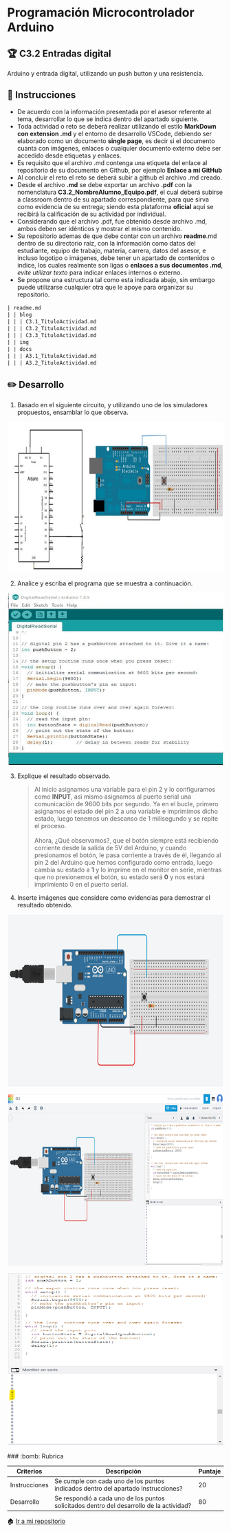 # Programación Microcontrolador Arduino

## :trophy: C3.2 Entradas digital

Arduino y entrada digital, utilizando un push button y una resistencia.

## :blue_book: Instrucciones

- De acuerdo con la información presentada por el asesor referente al tema, desarrollar lo que se indica dentro del apartado siguiente.
- Toda actividad o reto se deberá realizar utilizando el estilo **MarkDown con extension .md** y el entorno de desarrollo VSCode, debiendo ser elaborado como un documento **single page**, es decir si el documento cuanta con imágenes, enlaces o cualquier documento externo debe ser accedido desde etiquetas y enlaces.
- Es requisito que el archivo .md contenga una etiqueta del enlace al repositorio de su documento en Github, por ejemplo **Enlace a mi GitHub**
- Al concluir el reto el reto se deberá subir a github el archivo .md creado.
- Desde el archivo **.md** se debe exportar un archivo **.pdf** con la nomenclatura **C3.2_NombreAlumno_Equipo.pdf**, el cual deberá subirse a classroom dentro de su apartado correspondiente, para que sirva como evidencia de su entrega; siendo esta plataforma **oficial** aquí se recibirá la calificación de su actividad por individual.
- Considerando que el archivo .pdf, fue obtenido desde archivo .md, ambos deben ser idénticos y mostrar el mismo contenido.
- Su repositorio ademas de que debe contar con un archivo **readme**.md dentro de su directorio raíz, con la información como datos del estudiante, equipo de trabajo, materia, carrera, datos del asesor, e incluso logotipo o imágenes, debe tener un apartado de contenidos o indice, los cuales realmente son ligas o **enlaces a sus documentos .md**, _evite utilizar texto_ para indicar enlaces internos o externo.
- Se propone una estructura tal como esta indicada abajo, sin embargo puede utilizarse cualquier otra que le apoye para organizar su repositorio.  

``` 
| readme.md
| | blog
| | | C3.1_TituloActividad.md
| | | C3.2_TituloActividad.md
| | | C3.3_TituloActividad.md
| | img
| | docs
| | | A3.1_TituloActividad.md
| | | A3.2_TituloActividad.md
```


## :pencil2: Desarrollo

1. Basado en el siguiente circuito, y utilizando uno de los simuladores propuestos, ensamblar lo que observa.

<p align="center">
    <img alt="SalidaDigital" src="https://github.com/Mauricio211/SProgramables/blob/main/img/C3.x_ArduinoEsquematicoEntradaDigital.png" width=650 height=350>
</p>

2. Analice y escriba el programa que se muestra a continuación.

<p align="center">
    <img alt="SalidaDigital" src="https://github.com/Mauricio211/SProgramables/blob/main/img/C3.x_ArduinoProgramaEntradaDigital.png" width=500 height=400>
</p>

3. Explique el resultado observado.
   > Al inicio asignamos una variable para el pin 2 y lo configuramos como **INPUT**, asì mismo asignamos al puerto serial una comunicaciòn de 9600 bits por segundo. Ya en el bucle, primero asignamos el estado del pin 2 a una variable e imprimimos dicho estado, luego tenemos un descanso de 1 milisegundo y se repite el proceso. <br><br> Ahora, ¿Qué observamos?, que el botón siempre está recibiendo corriente desde la salida de 5V del Arduino, y cuando presionamos el botón, le pasa corriente a través de él, llegando al pin 2 del Arduino que hemos configurado como entrada, luego cambia su estado a **1** y lo imprime en el monitor en serie, mientras que no presionemos el botón, su estado será **0** y nos estará imprimiento 0 en el puerto serial.

4. Inserte imágenes que considere como evidencias para demostrar el resultado obtenido.

<p align="center">
    <img alt="SalidaDigital" src="https://github.com/Mauricio211/SProgramables/blob/main/img/C3.2_Evidencia1.png" width=500 height=400>
</p>
<p align="center">
    <img alt="SalidaDigital" src="https://github.com/Mauricio211/SProgramables/blob/main/img/C3.2_Evidencia2.png" width=500 height=400>
</p>
<p align="center">
    <img alt="SalidaDigital" src="https://github.com/Mauricio211/SProgramables/blob/main/img/C3.2_Evidencia3.png" width=500 height=400>
</p>
### :bomb: Rubrica

| Criterios     | Descripción                                                                                  | Puntaje |
| ------------- | -------------------------------------------------------------------------------------------- | ------- |
| Instrucciones | Se cumple con cada uno de los puntos indicados dentro del apartado Instrucciones?            | 20 |
| Desarrollo    | Se respondió a cada uno de los puntos solicitados dentro del desarrollo de la actividad?     | 80      |

:house: [Ir a mi repositorio](https://github.com/Mauricio211/SProgramables)
